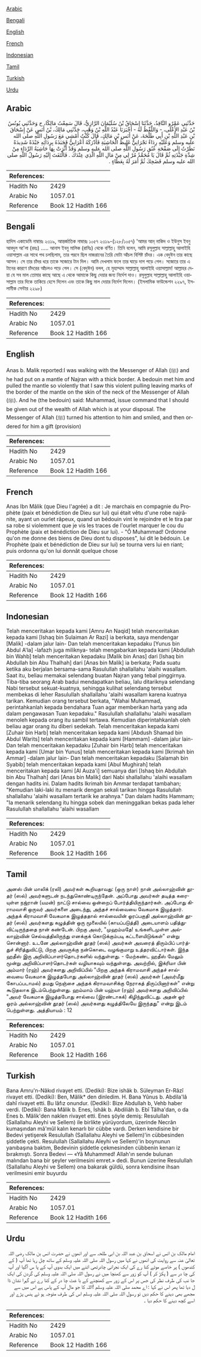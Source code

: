 [Arabic](#arabic)

[Bengali](#bengali)

[English](#english)

[French](#french)

[Indonesian](#indonesian)

[Tamil](#tamil)

[Turkish](#turkish)

[Urdu](#urdu)

## Arabic


<div dir="rtl" lang="ar" style={{fontSize:'larger',backgroundColor:'#f8f9fa',padding:20}}>
حَدَّثَنِي عَمْرٌو النَّاقِدُ، حَدَّثَنَا إِسْحَاقُ بْنُ سُلَيْمَانَ الرَّازِيُّ، قَالَ سَمِعْتُ مَالِكًا، ح وَحَدَّثَنِي يُونُسُ بْنُ عَبْدِ الأَعْلَى، - وَاللَّفْظُ لَهُ - أَخْبَرَنَا عَبْدُ اللَّهِ بْنُ وَهْبٍ، حَدَّثَنِي مَالِكُ، بْنُ أَنَسٍ عَنْ إِسْحَاقَ بْنِ عَبْدِ اللَّهِ بْنِ أَبِي طَلْحَةَ، عَنْ أَنَسِ بْنِ مَالِكٍ، قَالَ كُنْتُ أَمْشِي مَعَ رَسُولِ اللَّهِ صلى الله عليه وسلم وَعَلَيْهِ رِدَاءٌ نَجْرَانِيٌّ غَلِيظُ الْحَاشِيَةِ فَأَدْرَكَهُ أَعْرَابِيٌّ فَجَبَذَهُ بِرِدَائِهِ جَبْذَةً شَدِيدَةً نَظَرْتُ إِلَى صَفْحَةِ عُنُقِ رَسُولِ اللَّهِ صلى الله عليه وسلم وَقَدْ أَثَّرَتْ بِهَا حَاشِيَةُ الرِّدَاءِ مِنْ شِدَّةِ جَبْذَتِهِ ثُمَّ قَالَ يَا مُحَمَّدُ مُرْ لِي مِنْ مَالِ اللَّهِ الَّذِي عِنْدَكَ ‏.‏ فَالْتَفَتَ إِلَيْهِ رَسُولُ اللَّهِ صلى الله عليه وسلم فَضَحِكَ ثُمَّ أَمَرَ لَهُ بِعَطَاءٍ ‏.‏
</div>
<div style={{backgroundColor:'#f8f9fa',padding:20, marginBottom: 10}}><table> <thead> <tr> <th>References:</th> <th></th> </tr> </thead> <tbody><tr><td>Hadith No</td><td>2429</td></tr><tr><td>Arabic No</td><td>1057.01</td></tr><tr><td>Reference</td><td>Book 12 Hadith 166</td></tr></tbody></table></div>

## Bengali


<div dir="ltr" lang="bn" style={{fontSize:'larger',backgroundColor:'#f8f9fa',padding:20}}>
হাদিস একাডেমি নাম্বারঃ ২৩১৯, আন্তর্জাতিক নাম্বারঃ ১০৫৭ ২৩১৯-(১২৮/১০৫৭) 'আমর আন্‌ নাকিদ ও ইউনুস ইবনু আবদুল আ'লা (রহঃ) ..... আনাস ইবনু মালিক (রাযিঃ) থেকে বর্ণিত। তিনি বলেন, আমি রসূলুল্লাহ সাল্লাল্লাহু আলাইহি ওয়াসাল্লাম এর সাথে পথ চলছিলাম, তার পরনে ছিল নাজরানের তৈরি মোটা আঁচল বিশিষ্ট চাঁদর। এক বেদুঈন তার কাছে আসল। সে তার চাঁদর ধরে তাকে সজোরে টান দিল। আমি দেখলাম ফলে তার ঘাড়ে দাগ পড়ে গেল। সজোরে তার এ টানের কারণে চাঁদরের আঁচলও পড়ে গেল। সে (বেদুঈন) বলল, হে মুহাম্মাদ সাল্লাল্লাহু আলাইহি ওয়াসাল্লাম! আল্লাহর দেয়া যে সব মাল তোমার কাছে আছে এ থেকে আমাকে কিছু দেয়ার জন্য নির্দেশ দাও। রসূলুল্লাহ সাল্লাল্লাহু আলাইহি ওয়াসাল্লাম তার দিকে তাকিয়ে হেসে দিলেন এবং তাকে কিছু মাল দেয়ার নির্দেশ দিলেন। (ইসলামিক ফাউন্ডেশন ২২৯৭, ইসলামীক সেন্টার ২২৯৮)
</div>
<div style={{backgroundColor:'#f8f9fa',padding:20, marginBottom: 10}}><table> <thead> <tr> <th>References:</th> <th></th> </tr> </thead> <tbody><tr><td>Hadith No</td><td>2429</td></tr><tr><td>Arabic No</td><td>1057.01</td></tr><tr><td>Reference</td><td>Book 12 Hadith 166</td></tr></tbody></table></div>

## English


<div dir="ltr" lang="en" style={{fontSize:'larger',backgroundColor:'#f8f9fa',padding:20}}>
Anas b. Malik reported:I was walking with the Messenger of Allah (ﷺ) and he had put on a mantle of Najran with a thick border. A bedouin met him and pulled the mantle so violently that I saw this violent pulling leaving marks of the border of the mantle on the skin of the neck of the Messenger of Allah (ﷺ). And he (the bedouin) said: Muhammad, issue command that I should be given out of the wealth of Allah which is at your disposal. The Messenger of Allah (ﷺ) turned his attention to him and smiled, and then ordered for him a gift (provision)
</div>
<div style={{backgroundColor:'#f8f9fa',padding:20, marginBottom: 10}}><table> <thead> <tr> <th>References:</th> <th></th> </tr> </thead> <tbody><tr><td>Hadith No</td><td>2429</td></tr><tr><td>Arabic No</td><td>1057.01</td></tr><tr><td>Reference</td><td>Book 12 Hadith 166</td></tr></tbody></table></div>

## French


<div dir="ltr" lang="fr" style={{fontSize:'larger',backgroundColor:'#f8f9fa',padding:20}}>
Anas Ibn Mâlik (que Dieu l'agrée) a dit : Je marchais en compagnie du Prophète (paix et bénédiction de Dieu sur lui) qui était vêtu d'une robe najrânite, ayant un ourlet râpeux, quand un bédouin vint le rejoindre et le tira par sa robe si violemment que je vis les traces de l'ourlet marquer le cou du Prophète (paix et bénédiction de Dieu sur lui). - "Ô Muhammad! Ordonne qu'on me donne des biens de Dieu dont tu disposes", lui dit le bédouin. Le Prophète (paix et bénédiction de Dieu sur lui) se tourna vers lui en riant; puis ordonna qu'on lui donnât quelque chose
</div>
<div style={{backgroundColor:'#f8f9fa',padding:20, marginBottom: 10}}><table> <thead> <tr> <th>References:</th> <th></th> </tr> </thead> <tbody><tr><td>Hadith No</td><td>2429</td></tr><tr><td>Arabic No</td><td>1057.01</td></tr><tr><td>Reference</td><td>Book 12 Hadith 166</td></tr></tbody></table></div>

## Indonesian


<div dir="ltr" lang="id" style={{fontSize:'larger',backgroundColor:'#f8f9fa',padding:20}}>
Telah menceritakan kepada kami [Amru An Naqid] telah menceritakan kepada kami [Ishaq bin Sulaiman Ar Razi] ia berkata, saya mendengar [Malik] -dalam jalur lain- Dan telah menceritakan kepadaku [Yunus bin Abdul A'la] -lafazh juga miliknya- telah mengabarkan kepada kami [Abdullah bin Wahb] telah menceritakan kepadaku [Malik bin Anas] dari [Ishaq bin Abdullah bin Abu Thalhah] dari [Anas bin Malik] ia berkata; Pada suatu ketika aku berjalan bersama-sama Rasulullah shallallahu 'alaihi wasallam. Saat itu, beliau memakai selendang buatan Najran yang tebal pinggirnya. Tiba-tiba seorang Arab badui mendapatkan beliau, lalu ditariknya selendang Nabi tersebut sekuat-kuatnya, sehingga kulihat selendang tersebut membekas di leher Rasulullah shallallahu 'alaihi wasallam karena kuatnya tarikan. Kemudian orang tersebut berkata, "Wahai Muhammad, perintahkanlah kepada bendahara Tuan agar memberikan harta yang ada dalam pengawasan Tuan kepadaku." Rasulullah shallallahu 'alaihi wasallam menoleh kepada orang itu sambil tertawa. Kemudian diperintahkanlah oleh beliau agar orang itu diberi sedekah. Telah menceritakan kepada kami [Zuhair bin Harb] telah menceritakan kepada kami [Abdush Shamad bin Abdul Warits] telah menceritakan kepada kami [Hammam] -dalam jalur lain- Dan telah menceritakan kepadaku [Zuhair bin Harb] telah menceritakan kepada kami [Umar bin Yunus] telah menceritakan kepada kami [Ikrimah bin Ammar] -dalam jalur lain- Dan telah menceritakan kepadaku [Salamah bin Syabib] telah menceritakan kepada kami [Abul Mughirah] telah menceritakan kepada kami [Al Auza'i] semuanya dari [Ishaq bin Abdullah bin Abu Thalhah] dari [Anas bin Malik] dari Nabi shallallahu 'alaihi wasallam dengan hadits ini. Dalam hadits Ikrimah bin Ammar terdapat tambahan; "Kemudian laki-laki itu menarik dengan sekali tarikan hingga Rasulullah shallallahu 'alaihi wasallam tertarik ke arahnya." Dan dalam hadits Hammam; "Ia menarik selendang itu hingga sobek dan meninggalkan bekas pada leher Rasulullah shallallahu 'alaihi wasallam
</div>
<div style={{backgroundColor:'#f8f9fa',padding:20, marginBottom: 10}}><table> <thead> <tr> <th>References:</th> <th></th> </tr> </thead> <tbody><tr><td>Hadith No</td><td>2429</td></tr><tr><td>Arabic No</td><td>1057.01</td></tr><tr><td>Reference</td><td>Book 12 Hadith 166</td></tr></tbody></table></div>

## Tamil


<div dir="ltr" lang="ta" style={{fontSize:'larger',backgroundColor:'#f8f9fa',padding:20}}>
அனஸ் பின் மாலிக் (ரலி) அவர்கள் கூறியதாவது: (ஒரு நாள்) நான் அல்லாஹ்வின் தூதர் (ஸல்) அவர்களுடன் நடந்துகொண்டிருந்தேன். அப்போது அவர்கள் தடித்த கரையுள்ள நஜ்ரான் (யமன்) நாட்டு சால்வை ஒன்றைப் போர்த்தியிருந்தார்கள். அப்போது கிராமவாசி ஒருவர் அவர்களை அடைந்து, அந்தச் சால்வையை வேகமாக இழுத்தார். அந்தக் கிராமவாசி வேகமாக இழுத்ததால் சால்வையின் ஓரப்பகுதி அல்லாஹ்வின் தூதர் (ஸல்) அவர்களது கழுத்தின் ஒரு மூலையில் (காயப்படுத்தி) அடையாளம் பதித்துவிட்டிருந்ததை நான் கண்டேன். பிறகு அவர், "முஹம்மதே! உங்களிடமுள்ள அல்லாஹ்வின் செல்வத்திலிருந்து எனக்குக் கொடுக்கும்படி கட்டளையிடுங்கள்" என்று சொன்னார். உடனே அல்லாஹ்வின் தூதர் (ஸல்) அவர்கள் அவரைத் திரும்பிப் பார்த்துச் சிரித்துவிட்டு, பிறகு அவருக்கு நன்கொடை வழங்குமாறு உத்தரவிட்டார்கள். இந்த ஹதீஸ் இரு அறிவிப்பாளர்தொடர்களில் வந்துள்ளது. - மேற்கண்ட ஹதீஸ் மேலும் மூன்று அறிவிப்பாளர்தொடர்கள் வழியாகவும் வந்துள்ளது. அவற்றில், இக்ரிமா பின் அம்மார் (ரஹ்) அவர்களது அறிவிப்பில் "பிறகு அந்தக் கிராமவாசி அந்தச் சால்வையை வேகமாக இழுத்தபோது அல்லாஹ்வின் தூதர் (ஸல்) அவர்கள் (அவர்மீது கோபப்படாமல்) தமது நெஞ்சை அந்தக் கிராமவாசிக்கு நேராகத் திருப்பினார்கள்" என்று கூடுதலாக இடம்பெற்றுள்ளது. ஹம்மாம் பின் யஹ்யா (ரஹ்) அவர்களது அறிவிப்பில் "அவர் வேகமாக இழுத்தபோது சால்வை (இரண்டாகக்) கிழிந்துவிட்டது. அதன் ஓர் ஓரம் அல்லாஹ்வின் தூதர் (ஸல்) அவர்களது கழுத்திலேயே இருந்தது" என்று இடம் பெற்றுள்ளது. அத்தியாயம் : 12
</div>
<div style={{backgroundColor:'#f8f9fa',padding:20, marginBottom: 10}}><table> <thead> <tr> <th>References:</th> <th></th> </tr> </thead> <tbody><tr><td>Hadith No</td><td>2429</td></tr><tr><td>Arabic No</td><td>1057.01</td></tr><tr><td>Reference</td><td>Book 12 Hadith 166</td></tr></tbody></table></div>

## Turkish


<div dir="ltr" lang="tr" style={{fontSize:'larger',backgroundColor:'#f8f9fa',padding:20}}>
Bana Amru'n-Nâkıd rivayet etti. (Dediki): Bize ishâk b. Süleyman Er-Râzî rivayet etti. (Dediki): Ben, Mâlik* den dinledim. H. Bana Yûnus b. Abdila'lâ dahî rivayet etti. Bu lâfız onundur. (Dediki): Bize Abdullah b, Vehb haber verdi. (Dediki): Bana Mâlik b. Enes, İshâk b. Abdiliâh b. Ebî Tâlha'dan, o da Enes b. Mâlik'den naklen rivayet etti. Enes şöyle demiş: Resulullah (Sallallahu Aleyhi ve Sellem) ile birlikte yürüyordum, üzerinde Necrân kumaşından mâ'mûl kalın kenarlı bir cübbe vardı. Derken kendisine bir Bedevi yetişerek Resulullah (Sallallahu Aleyhi ve Sellem)'in cübbesinden şiddetle çekti. Resulullah (Sallallahu Aleyhi ve Sellem)'in boynunun yanıbaşına baktım, Bedevinin şiddetle çekmesinden cübbenin kenarı iz bırakmıştı. Sonra Bedevi — «Yâ Muhammed! Allah'ın sende bulunan malından bana bir şeyler verilmesini emret.» dedi. Bunun üzerine Resulullah (Sallallahu Aleyhi ve Sellem) ona bakarak güldü, sonra kendisine ihsan verilmesini emir buyurdu
</div>
<div style={{backgroundColor:'#f8f9fa',padding:20, marginBottom: 10}}><table> <thead> <tr> <th>References:</th> <th></th> </tr> </thead> <tbody><tr><td>Hadith No</td><td>2429</td></tr><tr><td>Arabic No</td><td>1057.01</td></tr><tr><td>Reference</td><td>Book 12 Hadith 166</td></tr></tbody></table></div>

## Urdu


<div dir="rtl" lang="ur" style={{fontSize:'larger',backgroundColor:'#f8f9fa',padding:20}}>
امام مالک بن انس نے اسحاق بن عبد اللہ بن ابی طلحہ سے اور انھوں نے حضرت انس بن مالک رضی اللہ تعالیٰ عنہ سے روایت کی انھوں نے کہا میں رسول اللہ صلی اللہ علیہ وسلم کے ساتھ چل رہا تھا آپ ( کے کندھوں ) پر خاصے موٹے کنا رے کی ایک نجرانی چادرتھی اتنے میں ایک بدوی آپ کے پا س آگیا اور آپ کی چا در سے ( پکڑ کر ) آپ کو زور سے کھنچا میں نے رسول اللہ صلی اللہ علیہ وسلم کی گردن کی ایک جا نب کی طرف نظر کی جس پر اس کے زور سے کھنچنے کے با عث چا در کے کنا رے نے گہرا نشان ڈا ل دیا تھا پھر اس نے کہا : اے محمد صلی اللہ علیہ وسلم !اللہ کا جو مال آپ کے پاس ہے اس میں سے مجھے بھی دینے کا حکم دیں تو رسول اللہ صلی اللہ علیہ وسلم اس کی طرف متوجہ ہو ئے ہنس پڑے اور اسے کچھ دینے کا حکم دیا ۔
</div>
<div style={{backgroundColor:'#f8f9fa',padding:20, marginBottom: 10}}><table> <thead> <tr> <th>References:</th> <th></th> </tr> </thead> <tbody><tr><td>Hadith No</td><td>2429</td></tr><tr><td>Arabic No</td><td>1057.01</td></tr><tr><td>Reference</td><td>Book 12 Hadith 166</td></tr></tbody></table></div>